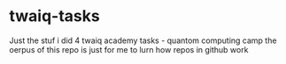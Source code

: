 # twaiq-tasks
Just the stuf i did 4 twaiq academy tasks - quantom computing camp
the oerpus of this repo is just for me to lurn how repos in github work 
